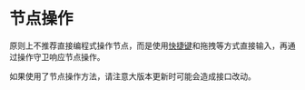 # 节点操作

原则上不推荐直接编程式操作节点，而是使用[快捷键](./shortcuts.md)和拖拽等方式直接输入，再通过操作守卫响应节点操作。

如果使用了节点操作方法，请注意大版本更新时可能会造成接口改动。